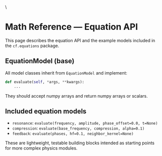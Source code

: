 \
# Math Reference — Equation API

This page describes the equation API and the example models included in the `cf.equations` package.

## EquationModel (base)
All model classes inherit from `EquationModel` and implement:

```python
def evaluate(self, *args, **kwargs):
    ...
```

They should accept numpy arrays and return numpy arrays or scalars.

## Included equation models
- `resonance`: `evaluate(frequency, amplitude, phase_offset=0.0, t=None)`
- `compression`: `evaluate(base_frequency, compression, alpha=0.1)`
- `feedback`: `evaluate(phases, hf=0.1, neighbor_kernel=None)`

These are lightweight, testable building blocks intended as starting points for more complex physics modules.
